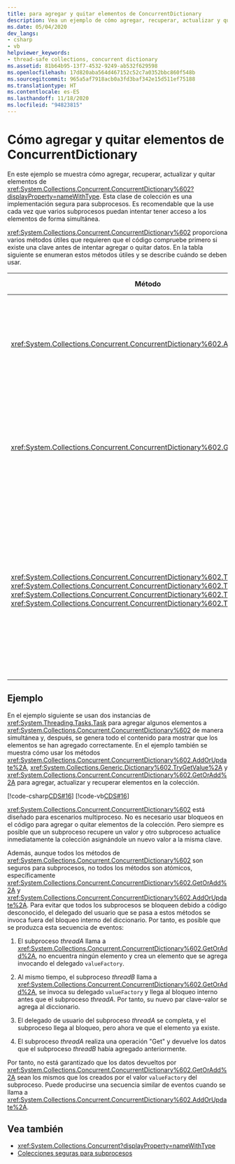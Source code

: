```yaml
---
title: para agregar y quitar elementos de ConcurrentDictionary
description: Vea un ejemplo de cómo agregar, recuperar, actualizar y quitar elementos de la clase de colección ConcurrentDictionary <TKey,TValue> en .NET.
ms.date: 05/04/2020
dev_langs:
- csharp
- vb
helpviewer_keywords:
- thread-safe collections, concurrent dictionary
ms.assetid: 81b64b95-13f7-4532-9249-ab532f629598
ms.openlocfilehash: 17d820aba564d467152c52c7a0352bbc860f548b
ms.sourcegitcommit: 965a5af7918acb0a3fd3baf342e15d511ef75188
ms.translationtype: HT
ms.contentlocale: es-ES
ms.lasthandoff: 11/18/2020
ms.locfileid: "94823815"
---
```

# <a name="how-to-add-and-remove-items-from-a-concurrentdictionary"></a>Cómo agregar y quitar elementos de ConcurrentDictionary

En este ejemplo se muestra cómo agregar, recuperar, actualizar y quitar elementos de <xref:System.Collections.Concurrent.ConcurrentDictionary%602?displayProperty=nameWithType>. Esta clase de colección es una implementación segura para subprocesos. Es recomendable que la use cada vez que varios subprocesos puedan intentar tener acceso a los elementos de forma simultánea.

<xref:System.Collections.Concurrent.ConcurrentDictionary%602> proporciona varios métodos útiles que requieren que el código compruebe primero si existe una clave antes de intentar agregar o quitar datos. En la tabla siguiente se enumeran estos métodos útiles y se describe cuándo se deben usar.

| Método | Cuándo se usa… |
|--|--|
| <xref:System.Collections.Concurrent.ConcurrentDictionary%602.AddOrUpdate%2A> | Quiere agregar un nuevo valor para una clave especificada y, si la clave ya existe, quiere reemplazar su valor. |
| <xref:System.Collections.Concurrent.ConcurrentDictionary%602.GetOrAdd%2A> | Quiere recuperar el valor existente de una clave especificada y, si la clave no existe, quiere especificar un par de clave/valor. |
| <xref:System.Collections.Concurrent.ConcurrentDictionary%602.TryAdd%2A>, <xref:System.Collections.Concurrent.ConcurrentDictionary%602.TryGetValue%2A>, <xref:System.Collections.Concurrent.ConcurrentDictionary%602.TryUpdate%2A>, <xref:System.Collections.Concurrent.ConcurrentDictionary%602.TryRemove%2A> | Quiere agregar, obtener, actualizar o quitar un par de clave/valor y, si la clave ya existe o se produce un error en el intento por cualquier otra razón, quiere realizar alguna acción alternativa. |

## <a name="example"></a>Ejemplo

En el ejemplo siguiente se usan dos instancias de <xref:System.Threading.Tasks.Task> para agregar algunos elementos a <xref:System.Collections.Concurrent.ConcurrentDictionary%602> de manera simultánea y, después, se genera todo el contenido para mostrar que los elementos se han agregado correctamente. En el ejemplo también se muestra cómo usar los métodos <xref:System.Collections.Concurrent.ConcurrentDictionary%602.AddOrUpdate%2A>, <xref:System.Collections.Generic.Dictionary%602.TryGetValue%2A> y <xref:System.Collections.Concurrent.ConcurrentDictionary%602.GetOrAdd%2A> para agregar, actualizar y recuperar elementos en la colección.

[!code-csharp[CDS#16](../../../../samples/snippets/csharp/VS_Snippets_Misc/cds/cs/cds_dictionaryhowto.cs#16)]
[!code-vb[CDS#16](../../../../samples/snippets/visualbasic/VS_Snippets_Misc/cds/vb/cds_concdict.vb#16)]

<xref:System.Collections.Concurrent.ConcurrentDictionary%602> está diseñado para escenarios multiproceso. No es necesario usar bloqueos en el código para agregar o quitar elementos de la colección. Pero siempre es posible que un subproceso recupere un valor y otro subproceso actualice inmediatamente la colección asignándole un nuevo valor a la misma clave.

Además, aunque todos los métodos de <xref:System.Collections.Concurrent.ConcurrentDictionary%602> son seguros para subprocesos, no todos los métodos son atómicos, específicamente <xref:System.Collections.Concurrent.ConcurrentDictionary%602.GetOrAdd%2A> y <xref:System.Collections.Concurrent.ConcurrentDictionary%602.AddOrUpdate%2A>. Para evitar que todos los subprocesos se bloqueen debido a código desconocido, el delegado del usuario que se pasa a estos métodos se invoca fuera del bloqueo interno del diccionario. Por tanto, es posible que se produzca esta secuencia de eventos:

1. El subproceso _threadA_ llama a <xref:System.Collections.Concurrent.ConcurrentDictionary%602.GetOrAdd%2A>, no encuentra ningún elemento y crea un elemento que se agrega invocando el delegado `valueFactory`.

1. Al mismo tiempo, el subproceso _threadB_ llama a <xref:System.Collections.Concurrent.ConcurrentDictionary%602.GetOrAdd%2A>, se invoca su delegado `valueFactory` y llega al bloqueo interno antes que el subproceso _threadA_. Por tanto, su nuevo par clave-valor se agrega al diccionario.

1. El delegado de usuario del subproceso _threadA_ se completa, y el subproceso llega al bloqueo, pero ahora ve que el elemento ya existe.

1. El subproceso _threadA_ realiza una operación "Get" y devuelve los datos que el subproceso _threadB_ había agregado anteriormente.

Por tanto, no está garantizado que los datos devueltos por <xref:System.Collections.Concurrent.ConcurrentDictionary%602.GetOrAdd%2A> sean los mismos que los creados por el valor `valueFactory` del subproceso. Puede producirse una secuencia similar de eventos cuando se llama a <xref:System.Collections.Concurrent.ConcurrentDictionary%602.AddOrUpdate%2A>.

## <a name="see-also"></a>Vea también

- <xref:System.Collections.Concurrent?displayProperty=nameWithType>
- [Colecciones seguras para subprocesos](index.md)
